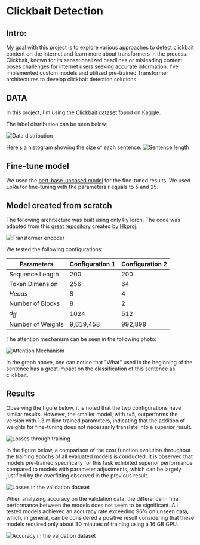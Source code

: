
# Clickbait Detection

## Intro:

My goal with this project is to explore various approaches to detect clickbait content on the internet and learn more about transformers in the process. Clickbait, known for its sensationalized headlines or misleading content, poses challenges for internet users seeking accurate information. I've implemented custom models and utilized pre-trained Transformer architectures to develop clickbait detection solutions. 

## DATA
In this project, I'm using the [Clickbait dataset](https://www.kaggle.com/datasets/amananandrai/clickbait-dataset) found on Kaggle.

The label distribution can be seen below:

![Data distribution](https://github.com/Felipe-carlos/Clickbait_Detection/blob/9792c8aabce23d0b26289c11fba77f233e47a64d/from0/results/labels.png)

Here's a histogram showing the size of each sentence:
![Sentence length](https://github.com/Felipe-carlos/Clickbait_Detection/blob/9792c8aabce23d0b26289c11fba77f233e47a64d/from0/results/comprimento%20data.png)

## Fine-tune model
We used the [bert-base-uncased model](https://huggingface.co/google-bert/bert-base-uncased) for the fine-tuned results. 
We used LoRa for fine-tuning with the parameters r equals to 5 and 25.

## Model created from scratch
The following architecture was built using only PyTorch. The code was adapted from this [great repository](https://github.com/hkproj/pytorch-transformer) created by [Hkproj](https://github.com/hkproj).

![Transformer encoder](https://github.com/Felipe-carlos/Clickbait_Detection/blob/main/from0/transformer.png)

We tested the following configurations:

| Parameters         | Configuration 1 | Configuration 2 |
|--------------------|------------------|------------------|
| Sequence Length    | 200              | 200              |
| Token Dimension    | 256              | 64               |
| *Heads*            | 8                | 4                |
| Number of Blocks   | 8                | 2                |
| $d_{ff}$           | 1024             | 512              |
| Number of Weights  | 9,619,458        | 992,898          |

The attention mechanism can be seen in the following photo:

![Attention Mechanism](https://github.com/Felipe-carlos/Clickbait_Detection/blob/main/from0/att-sc.png)

In the graph above, one can notice that "What" used in the beginning of the sentence has a great impact on the classification of this sentence as clickbait.

## Results
Observing the figure below, it is noted that the two configurations have similar results. However, the smaller model, with r=5, outperforms the version with 1.3 million trained parameters, indicating that the addition of weights for fine-tuning does not necessarily translate into a superior result.

![Losses through training](https://github.com/Felipe-carlos/Clickbait_Detection/blob/6cffba37c29fbfdbd0ae05c83962da6e3cb10a4f/from0/results/perdas_ep_finetuned.png)

In the figure below, a comparison of the cost function evolution throughout the training epochs of all evaluated models is conducted. It is observed that models pre-trained specifically for this task exhibited superior performance compared to models with parameter adjustments, which can be largely justified by the overfitting observed in the previous result.

![Losses in the validation dataset](https://github.com/Felipe-carlos/Clickbait_Detection/blob/6cffba37c29fbfdbd0ae05c83962da6e3cb10a4f/from0/results/los_final.png)

When analyzing accuracy on the validation data, the difference in final performance between the models does not seem to be significant. All tested models achieved an accuracy rate exceeding 96% on unseen data, which, in general, can be considered a positive result considering that these models required only about 30 minutes of training using a 16 GB GPU.

![Accuracy in the validation dataset](https://github.com/Felipe-carlos/Clickbait_Detection/blob/6cffba37c29fbfdbd0ae05c83962da6e3cb10a4f/from0/results/acc_final.png)
